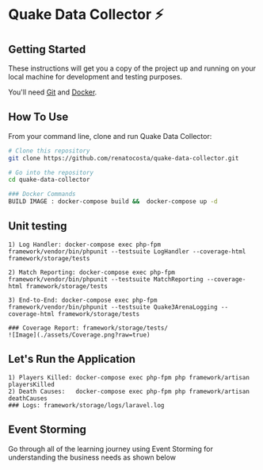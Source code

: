 # Quake Data Collector ⚡️

## Getting Started

These instructions will get you a copy of the project up and running on your local machine for development and testing purposes.

You'll need [Git](https://git-scm.com) and [Docker](https://www.docker.com/products/docker-desktop).


## How To Use 

From your command line, clone and run Quake Data Collector:

```bash
# Clone this repository
git clone https://github.com/renatocosta/quake-data-collector.git

# Go into the repository
cd quake-data-collector

### Docker Commands
BUILD IMAGE : docker-compose build &&  docker-compose up -d
```

## Unit testing
```
1) Log Handler: docker-compose exec php-fpm framework/vendor/bin/phpunit --testsuite LogHandler --coverage-html framework/storage/tests

2) Match Reporting: docker-compose exec php-fpm framework/vendor/bin/phpunit --testsuite MatchReporting --coverage-html framework/storage/tests

3) End-to-End: docker-compose exec php-fpm framework/vendor/bin/phpunit --testsuite Quake3ArenaLogging --coverage-html framework/storage/tests

### Coverage Report: framework/storage/tests/
![Image](./assets/Coverage.png?raw=true)
```

## Let's Run the Application 
```
1) Players Killed: docker-compose exec php-fpm php framework/artisan playersKilled
2) Death Causes:   docker-compose exec php-fpm php framework/artisan deathCauses
### Logs: framework/storage/logs/laravel.log
```
## Event Storming

Go through all of the learning journey using Event Storming for understanding the business needs as shown below

